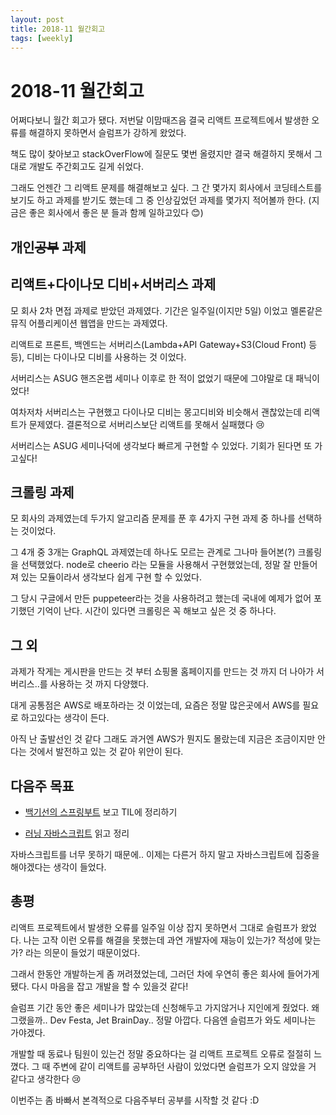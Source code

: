 ```yaml
---
layout: post
title: 2018-11 월간회고
tags: [weekly]
---
```


# 2018-11 월간회고

어쩌다보니 월간 회고가 됐다. 저번달 이맘때즈음 결국 리액트 프로젝트에서 발생한 오류를 해결하지 못하면서 슬럼프가 강하게 왔었다. 

책도 많이 찾아보고 stackOverFlow에 질문도 몇번 올렸지만 결국 해결하지 못해서 그대로 개발도 주간회고도 길게 쉬었다.

그래도 언젠간 그 리액트 문제를 해결해보고 싶다. 그 간 몇가지 회사에서 코딩테스트를 보기도 하고 과제를 받기도 했는데 그 중 인상깊었던 과제를 몇가지 적어볼까 한다. (지금은 좋은 회사에서 좋은 분 들과 함께 일하고있다 😊)


## 개인~~공부~~ 과제

## 리액트+다이나모 디비+서버리스 과제

모 회사 2차 면접 과제로 받았던 과제였다. 기간은 일주일(이지만 5일) 이었고 멜론같은 뮤직 어플리케이션 웹앱을 만드는 과제였다.

리액트로 프론트, 백엔드는 서버리스(Lambda+API Gateway+S3(Cloud Front) 등등), 디비는 다이나모 디비를 사용하는 것 이었다.

서버리스는 ASUG 핸즈온랩 세미나 이후로 한 적이 없었기 때문에 그야말로 대 패닉이었다!

여차저차 서버리스는 구현했고 다이나모 디비는 몽고디비와 비슷해서 괜찮았는데 리액트가 문제였다. 결론적으로 서버리스보단 리액트를 못해서 실패했다 😢

서버리스는 ASUG 세미나덕에 생각보다 빠르게 구현할 수 있었다. 기회가 된다면 또 가고싶다!


## 크롤링 과제

모 회사의 과제였는데 두가지 알고리즘 문제를 푼 후 4가지 구현 과제 중 하나를 선택하는 것이었다.

그 4개 중 3개는 GraphQL 과제였는데 하나도 모르는 관계로 그나마 들어본(?) 크롤링을 선택했었다. node로 cheerio 라는 모듈을 사용해서 구현했었는데, 정말 잘 만들어져 있는 모듈이라서 생각보다 쉽게 구현 할 수 있었다. 

그 당시 구글에서 만든 puppeteer라는 것을 사용하려고 했는데 국내에 예제가 없어 포기했던 기억이 난다. 시간이 있다면 크롤링은 꼭 해보고 싶은 것 중 하나다.

## 그 외

과제가 작게는 게시판을 만드는 것 부터 쇼핑몰 홈페이지를 만드는 것 까지 더 나아가 서버리스..를 사용하는 것 까지 다양했다. 

대게 공통점은 AWS로 배포하라는 것 이었는데, 요즘은 정말 많은곳에서 AWS를 필요로 하고있다는 생각이 든다.

아직 난 출발선인 것 같다 그래도 과거엔 AWS가 뭔지도 몰랐는데 지금은 조금이지만 안다는 것에서 발전하고 있는 것 같아 위안이 된다.


## 다음주 목표

* [백기선의 스프링부트](https://www.inflearn.com/course/%EC%8A%A4%ED%94%84%EB%A7%81%EB%B6%80%ED%8A%B8/) 보고 TIL에 정리하기

* [러닝 자바스크립트](http://www.hanbit.co.kr/store/books/look.php?p_code=B2328850940) 읽고 정리

자바스크립트를 너무 못하기 때문에.. 이제는 다른거 하지 말고 자바스크립트에 집중을 해야겠다는 생각이 들었다.


## 총평

리액트 프로젝트에서 발생한 오류를 일주일 이상 잡지 못하면서 그대로 슬럼프가 왔었다. 나는 고작 이런 오류를 해결을 못했는데 과연 개발자에 재능이 있는가? 적성에 맞는가? 라는 의문이 들었기 때문이었다.

그래서 한동안 개발하는게 좀 꺼려졌었는데, 그러던 차에 우연히 좋은 회사에 들어가게 됐다. 다시 마음을 잡고 개발을 할 수 있을것 같다!

슬럼프 기간 동안 좋은 세미나가 많았는데 신청해두고 가지않거나 지인에게 줬었다. 왜 그랬을까.. Dev Festa, Jet BrainDay.. 정말 아깝다. 다음엔 슬럼프가 와도 세미나는 가야겠다.

개발할 때 동료나 팀원이 있는건 정말 중요하다는 걸 리액트 프로젝트 오류로 절절히 느꼈다. 그 때 주변에 같이 리액트를 공부하던 사람이 있었다면 
슬럼프가 오지 않았을 거 같다고 생각한다 😢

이번주는 좀 바빠서 본격적으로 다음주부터 공부를 시작할 것 같다 :D







